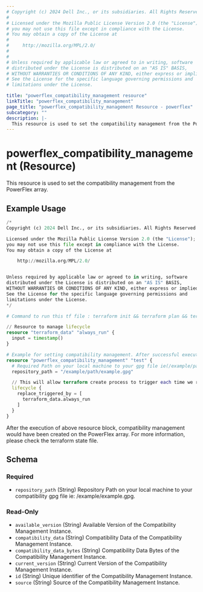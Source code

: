 ```yaml
---
# Copyright (c) 2024 Dell Inc., or its subsidiaries. All Rights Reserved.
# 
# Licensed under the Mozilla Public License Version 2.0 (the "License");
# you may not use this file except in compliance with the License.
# You may obtain a copy of the License at
# 
#     http://mozilla.org/MPL/2.0/
# 
# 
# Unless required by applicable law or agreed to in writing, software
# distributed under the License is distributed on an "AS IS" BASIS,
# WITHOUT WARRANTIES OR CONDITIONS OF ANY KIND, either express or implied.
# See the License for the specific language governing permissions and
# limitations under the License.

title: "powerflex_compatibility_management resource"
linkTitle: "powerflex_compatibility_management"
page_title: "powerflex_compatibility_management Resource - powerflex"
subcategory: ""
description: |-
  This resource is used to set the compatibility management from the PowerFlex array.
---
```


# powerflex_compatibility_management (Resource)

This resource is used to set the compatibility management from the PowerFlex array.

## Example Usage

```terraform
/*
Copyright (c) 2024 Dell Inc., or its subsidiaries. All Rights Reserved.

Licensed under the Mozilla Public License Version 2.0 (the "License");
you may not use this file except in compliance with the License.
You may obtain a copy of the License at

    http://mozilla.org/MPL/2.0/


Unless required by applicable law or agreed to in writing, software
distributed under the License is distributed on an "AS IS" BASIS,
WITHOUT WARRANTIES OR CONDITIONS OF ANY KIND, either express or implied.
See the License for the specific language governing permissions and
limitations under the License.
*/

# Command to run this tf file : terraform init && terraform plan && terraform apply.

// Resource to manage lifecycle
resource "terraform_data" "always_run" {
  input = timestamp()
}

# Example for setting compatibility management. After successful execution, device will be added to the specified storage pool
resource "powerflex_compatibility_management" "test" {
  # Required Path on your local machine to your gpg file ie(/example/path/secring.gpg)
  repository_path = "/example/path/example.gpg"

  // This will allow terraform create process to trigger each time we run terraform apply.
  lifecycle {
    replace_triggered_by = [
      terraform_data.always_run
    ]
  }
}
```

After the execution of above resource block, compatibility management would have been created on the PowerFlex array. For more information, please check the terraform state file.

<!-- schema generated by tfplugindocs -->
## Schema

### Required

- `repository_path` (String) Repository Path on your local machine to your compatibility gpg file ie: /example/example.gpg.

### Read-Only

- `available_version` (String) Available Version of the Compatibility Management Instance.
- `compatibility_data` (String) Compatibility Data of the Compatibility Management Instance.
- `compatibility_data_bytes` (String) Compatibility Data Bytes of the Compatibility Management Instance.
- `current_version` (String) Current Version of the Compatibility Management Instance.
- `id` (String) Unique identifier of the Compatibility Management Instance.
- `source` (String) Source of the Compatibility Management Instance.